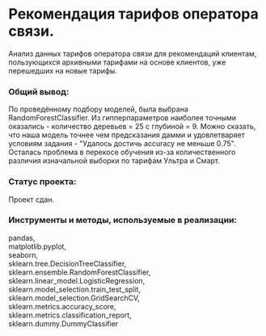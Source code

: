 # Рекомендация тарифов оператора связи.

Анализ данных тарифов оператора связи для рекомендаций клиентам, пользующихся архивными тарифами на основе клиентов, уже перешедших на новые тарифы.

### Общий вывод:

По проведённому подбору моделей, была выбрана RandomForestClassifier. Из гипперпараметров наиболее точными оказались - количество деревьев = 25 с глубиной = 9. Можно сказать, что наша модель точнее чем предсказания дамми и удовлетваряет условиям задания - "Удалось достичь accuracy не меньше 0.75". Осталась проблема в перекосе обучения из-за количественного различия изначальной выборки по тарифам Ультра и Смарт.  

### Статус проекта:

Проект сдан.  

### Инструменты и методы, используемые в реализации:

pandas,  
matplotlib.pyplot,  
seaborn,  
sklearn.tree.DecisionTreeClassifier,  
sklearn.ensemble.RandomForestClassifier,  
sklearn.linear_model.LogisticRegression,  
sklearn.model_selection.train_test_split,  
sklearn.model_selection.GridSearchCV,  
sklearn.metrics.accuracy_score,  
sklearn.metrics.classification_report,  
sklearn.dummy.DummyClassifier  
